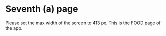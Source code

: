 # <h1>Seventh (a) page</h1>
Please set the max width of the screen to 413 px.
This is the FOOD page of the app.
